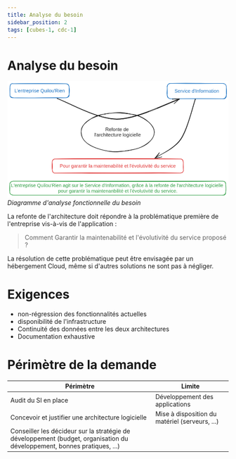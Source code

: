 ```yaml
---
title: Analyse du besoin
sidebar_position: 2
tags: [cubes-1, cdc-1]
---
```


# Analyse du besoin
![Diagramme d'analyse fonctionnelle du besoin](./assets/bete-a-cornes.png)
*Diagramme d'analyse fonctionnelle du besoin*

La refonte de l'architecture doit répondre à la problématique première de l'entreprise vis-à-vis de l'application :
> Comment Garantir la maintenabilité et l'évolutivité du service proposé ?

La résolution de cette problématique peut être envisagée par un hébergement Cloud, même si d'autres solutions ne sont pas à négliger.


# Exigences
- non-régression des fonctionnalités actuelles
- disponibilité de l'infrastructure
- Continuité des données entre les deux architectures
- Documentation exhaustive

# Périmètre de la demande
| Périmètre | Limite |
| --------- | ------ |
| Audit du SI en place | Développement des applications |
| Concevoir et justifier une architecture logicielle | Mise à disposition du matériel (serveurs, ...) |
| Conseiller les décideur sur la stratégie de développement (budget, organisation du développement, bonnes pratiques, ...) |  |